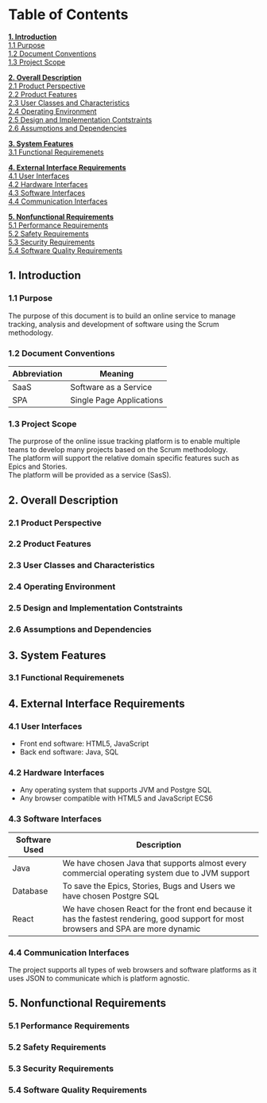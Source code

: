 # Table of Contents

**[1. Introduction](#1-introduction)**\
[1.1 Purpose](#11-purpose)\
[1.2 Document Conventions](#12-document-conventions)\
[1.3 Project Scope](#13-project-scope)

**[2. Overall Description](#2-overall-description)**\
[2.1 Product Perspective](#21-product-perspective)\
[2.2 Product Features](#22-product-features)\
[2.3 User Classes and Characteristics](#23-user-classes-and-characteristics)\
[2.4 Operating Environment](#24-operating-environment)\
[2.5 Design and Implementation Contstraints](#25-design-and-implementation-contstraints)\
[2.6 Assumptions and Dependencies](#26-assumptions-and-dependencies)

**[3. System Features](#3-system-features)**\
[3.1 Functional Requiremenets](#31-functional-requiremenets)

**[4. External Interface Requirements](#4-external-interface-requirements)**\
[4.1 User Interfaces](#41-user-interfaces)\
[4.2 Hardware Interfaces](#42-hardware-interfaces)\
[4.3 Software Interfaces](#43-software-interfaces)\
[4.4 Communication Interfaces](#44-communication-interfaces)

**[5. Nonfunctional Requirements](#5-nonfunctional-requirements)**\
[5.1 Performance Requirements](#51-performance-requirements)\
[5.2 Safety Requirements](#52-safety-requirements)\
[5.3 Security Requirements](#53-security-requirements)\
[5.4 Software Quality Requirements](#54-software-quality-requirements)

## 1. Introduction

### 1.1 Purpose

The purpose of this document is to build an online service to manage tracking, analysis and development
of software using the Scrum methodology.

### 1.2 Document Conventions

|Abbreviation|Meaning|
|     ---    |  ---  |
|SaaS|Software as a Service|
|SPA|Single Page Applications|

### 1.3 Project Scope

The purprose of the online issue tracking platform is to enable multiple teams to develop many
projects based on the Scrum methodology.\
The platform will support the relative domain specific features such as Epics and Stories.\
The platform will be provided as a service (SasS).

## 2. Overall Description

### 2.1 Product Perspective

### 2.2 Product Features

### 2.3 User Classes and Characteristics

### 2.4 Operating Environment

### 2.5 Design and Implementation Contstraints

### 2.6 Assumptions and Dependencies

## 3. System Features

### 3.1 Functional Requiremenets

## 4. External Interface Requirements

### 4.1 User Interfaces

- Front end software: HTML5, JavaScript
- Back end software: Java, SQL

### 4.2 Hardware Interfaces

- Any operating system that supports JVM and Postgre SQL
- Any browser compatible with HTML5 and JavaScript ECS6

### 4.3 Software Interfaces

| Software Used | Description |
| --- | --- |
|Java|We have chosen Java that supports almost every commercial operating system due to JVM support|
|Database|To save the Epics, Stories, Bugs and Users we have chosen Postgre SQL|
|React|We have chosen React for the front end because it has the fastest rendering, good support for most browsers and SPA are more dynamic|

### 4.4 Communication Interfaces

The project supports all types of web browsers and software platforms as it uses JSON to communicate which is platform agnostic.

## 5. Nonfunctional Requirements

### 5.1 Performance Requirements

### 5.2 Safety Requirements

### 5.3 Security Requirements

### 5.4 Software Quality Requirements
